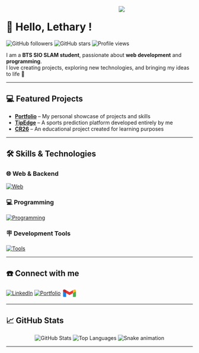 <img align='right' src='https://media.giphy.com/media/3oEjI6SIIHBdRxXI40/giphy.gif' width='200'>

# 👋 Hello, Lethary ! 

![GitHub followers](https://img.shields.io/github/followers/LeBazarDeMoi?style=social)
![GitHub stars](https://img.shields.io/github/stars/LeBazarDeMoi?style=social)
![Profile views](https://komarev.com/ghpvc/?username=LeBazarDeMoi&color=blueviolet)

I am a **BTS SIO SLAM student**, passionate about **web development** and **programming**.  
I love creating projects, exploring new technologies, and bringing my ideas to life 🚀  

---

## 💻 Featured Projects

- [**Portfolio**](https://boudetk.fr) – My personal showcase of projects and skills  
- [**TipEdge**](https://tipedge.eu) – A sports prediction platform developed entirely by me  
- [**CR26**](https://github.com/Lethary/cr26) – An educational project created for learning purposes  

---

## 🛠️ Skills & Technologies

### 🌐 Web & Backend
[![Web](https://skillicons.dev/icons?i=php,html,css,js)](./)

### 💻 Programming
[![Programming](https://skillicons.dev/icons?i=java,mysql)](./)

### 🪧 Development Tools
[![Tools](https://skillicons.dev/icons?i=vscode,git,github)](./)

---

## ☎️ Connect with me
<p align="left">
<a href="https://www.linkedin.com/in/kevin-boudet/" target="blank"><img align="center" src="https://raw.githubusercontent.com/rahuldkjain/github-profile-readme-generator/master/src/images/icons/Social/linked-in-alt.svg" alt="LinkedIn" height="30" width="40" /></a>
<a href="https://boudetk.fr" target="blank"><img align="center" src="https://raw.githubusercontent.com/rahuldkjain/github-profile-readme-generator/master/src/images/icons/Social/website.svg" alt="Portfolio" height="30" width="40" /></a>
<a href="mailto:kevin.boudet6@gmail.com" target="blank"><img align="center" src="https://raw.githubusercontent.com/rahuldkjain/github-profile-readme-generator/master/src/images/icons/Social/gmail.svg" alt="Email" height="30" width="40" /></a>
</p>

---

## 📈 GitHub Stats
<p align="center">
  <img src="https://github-readme-stats.vercel.app/api?username=Lethary&show_icons=true&theme=radical" alt="GitHub Stats" width="400" height="182">
  <img src="https://github-readme-stats.vercel.app/api/top-langs/?username=Lethary&layout=compact&theme=radical" alt="Top Languages" width="400" height="175">
  <img src="https://raw.githubusercontent.com/LeBazarDeMoi/Lethary/output/snake.svg" alt="Snake animation" />
</p>

---

